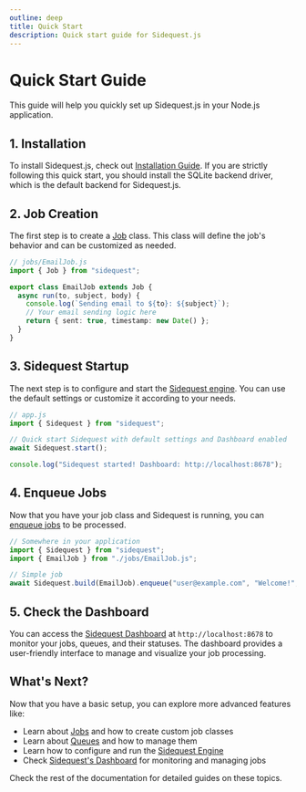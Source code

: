 ```yaml
---
outline: deep
title: Quick Start
description: Quick start guide for Sidequest.js
---
```


# Quick Start Guide

This guide will help you quickly set up Sidequest.js in your Node.js application.

## 1. Installation

To install Sidequest.js, check out [Installation Guide](/installation).
If you are strictly following this quick start, you should install the SQLite backend driver, which is the default backend for Sidequest.js.

## 2. Job Creation

The first step is to create a [Job](/jobs/index) class. This class will define the job's behavior and can be customized as needed.

```typescript
// jobs/EmailJob.js
import { Job } from "sidequest";

export class EmailJob extends Job {
  async run(to, subject, body) {
    console.log(`Sending email to ${to}: ${subject}`);
    // Your email sending logic here
    return { sent: true, timestamp: new Date() };
  }
}
```

## 3. Sidequest Startup

The next step is to configure and start the [Sidequest engine](/engine/index). You can use the default settings or customize it according to your needs.

```typescript
// app.js
import { Sidequest } from "sidequest";

// Quick start Sidequest with default settings and Dashboard enabled
await Sidequest.start();

console.log("Sidequest started! Dashboard: http://localhost:8678");
```

## 4. Enqueue Jobs

Now that you have your job class and Sidequest is running, you can [enqueue jobs](/engine/enqueue) to be processed.

```typescript
// Somewhere in your application
import { Sidequest } from "sidequest";
import { EmailJob } from "./jobs/EmailJob.js";

// Simple job
await Sidequest.build(EmailJob).enqueue("user@example.com", "Welcome!", "Thanks for signing up!");
```

## 5. Check the Dashboard

You can access the [Sidequest Dashboard](/dashboard) at `http://localhost:8678` to monitor your jobs, queues, and their statuses. The dashboard provides a user-friendly interface to manage and visualize your job processing.

## What's Next?

Now that you have a basic setup, you can explore more advanced features like:

- Learn about [Jobs](/jobs/index) and how to create custom job classes
- Learn about [Queues](/queues/index) and how to manage them
- Learn how to configure and run the [Sidequest Engine](/engine/index)
- Check [Sidequest's Dashboard](/dashboard) for monitoring and managing jobs

Check the rest of the documentation for detailed guides on these topics.
